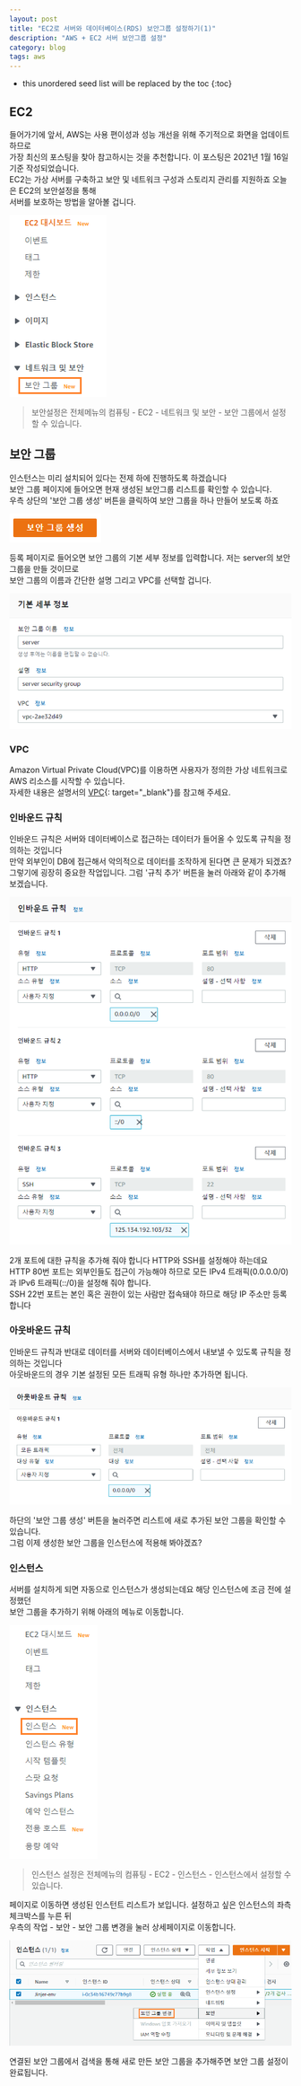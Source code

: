 ```yaml
---
layout: post
title: "EC2로 서버와 데이터베이스(RDS) 보안그룹 설정하기(1)"
description: "AWS + EC2 서버 보안그룹 설정"
category: blog
tags: aws
---
```


<!--more-->

* this unordered seed list will be replaced by the toc
{:toc}

## EC2

들어가기에 앞서, AWS는 사용 편이성과 성능 개선을 위해 주기적으로 화면을 업데이트 하므로    
가장 최신의 포스팅을 찾아 참고하시는 것을 추천합니다. 이 포스팅은 2021년 1월 16일 기준 작성되었습니다.   
EC2는 가상 서버를 구축하고 보안 및 네트워크 구성과 스토리지 관리를 지원하죠 오늘은 EC2의 보안설정을 통해    
서버를 보호하는 방법을 알아볼 겁니다.  

![Menu](/assets/img/2021-01-16/menu.png)

> 보안설정은 전체메뉴의 컴퓨팅 - EC2 - 네트워크 및 보안 - 보안 그룹에서 설정할 수 있습니다.


## 보안 그룹

인스턴스는 미리 설치되어 있다는 전제 하에 진행하도록 하겠습니다  
보안 그룹 페이지에 들어오면 현재 생성된 보안그룹 리스트를 확인할 수 있습니다.   
우측 상단의 '보안 그룹 생성' 버튼을 클릭하여 보안 그룹을 하나 만들어 보도록 하죠    

![Register Button](/assets/img/2021-01-16/register.png)  

등록 페이지로 들어오면 보안 그룹의 기본 세부 정보를 입력합니다. 저는 server의 보안 그룹을 만들 것이므로     
보안 그룹의 이름과 간단한 설명 그리고 VPC를 선택할 겁니다.  

![Register Button](/assets/img/2021-01-16/info.png)  


### VPC

Amazon Virtual Private Cloud(VPC)를 이용하면 사용자가 정의한 가상 네트워크로 AWS 리소스를 시작할 수 있습니다.  
자세한 내용은 설명서의 [VPC](https://docs.aws.amazon.com/ko_kr/vpc/latest/userguide/what-is-amazon-vpc.html){: target="_blank"}를 참고해 주세요.  
 
### 인바운드 규칙

인바운드 규칙은 서버와 데이터베이스로 접근하는 데이터가 들어올 수 있도록 규칙을 정의하는 것입니다  
만약 외부인이 DB에 접근해서 악의적으로 데이터를 조작하게 된다면 큰 문제가 되겠죠?     
그렇기에 굉장히 중요한 작업입니다. 그럼 '규칙 추가' 버튼을 눌러 아래와 같이 추가해 보겠습니다. 

![InBound](/assets/img/2021-01-16/inbound.png)  
 
2개 포트에 대한 규칙을 추가해 줘야 합니다 HTTP와 SSH를 설정해야 하는데요      
HTTP 80번 포트는 외부인들도 접근이 가능해야 하므로 모든 IPv4 트래픽(0.0.0.0/0)과 IPv6 트래픽(::/0)을 설정해 줘야 합니다.   
SSH 22번 포트는 본인 혹은 권한이 있는 사람만 접속돼야 하므로 해당 IP 주소만 등록합니다   


### 아웃바운드 규칙

인바운드 규칙과 반대로 데이터를 서버와 데이터베이스에서 내보낼 수 있도록 규칙을 정의하는 것입니다  
아웃바운드의 경우 기본 설정된 모든 트래픽 유형 하나만 추가하면 됩니다.   

![OutBound](/assets/img/2021-01-16/outbound.png)   

하단의 '보안 그룹 생성' 버튼을 눌러주면 리스트에 새로 추가된 보안 그룹을 확인할 수 있습니다.  
그럼 이제 생성한 보안 그룹을 인스턴스에 적용해 봐야겠죠? 

### 인스턴스

서버를 설치하게 되면 자동으로 인스턴스가 생성되는데요 해당 인스턴스에 조금 전에 설정했던     
보안 그룹을 추가하기 위해 아래의 메뉴로 이동합니다.
 
![Menu](/assets/img/2021-01-16/menu2.png)    

> 인스턴스 설정은 전체메뉴의 컴퓨팅 - EC2 - 인스턴스 - 인스턴스에서 설정할 수 있습니다.

페이지로 이동하면 생성된 인스턴트 리스트가 보입니다. 설정하고 싶은 인스턴스의 좌측 체크박스를 누른 뒤  
우측의 작업 - 보안 - 보안 그룹 변경을 눌러 상세페이지로 이동합니다.  

![Instance](/assets/img/2021-01-16/instance.png)

연결된 보안 그룹에서 검색을 통해 새로 만든 보안 그룹을 추가해주면 보안 그룹 설정이 완료됩니다.  

